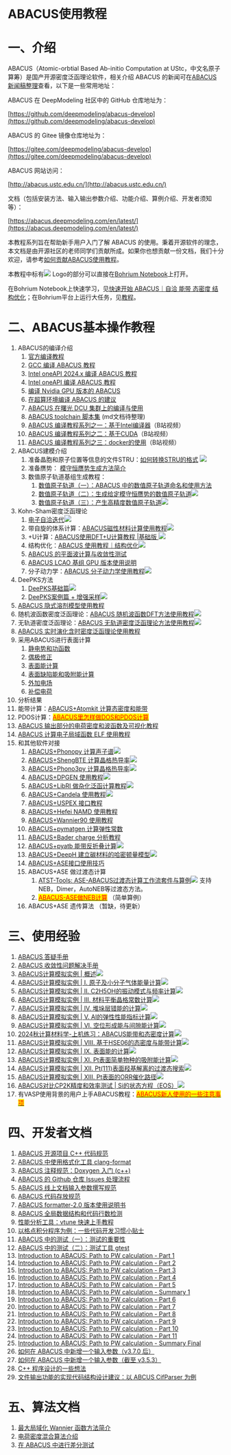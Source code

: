 # ABACUS使用教程

# 一、介绍

ABACUS（Atomic-orbtial Based Ab-initio Computation at UStc，中文名原子算筹）是国产开源密度泛函理论软件，相关介绍 ABACUS 的新闻可在[ABACUS 新闻稿整理](news.md)查看，以下是一些常用地址：

ABACUS 在 DeepModeling 社区中的 GitHub 仓库地址为：

[https://github.com/deepmodeling/abacus-develop](https://github.com/deepmodeling/abacus-develop)

ABACUS 的 Gitee 镜像仓库地址为：

[https://gitee.com/deepmodeling/abacus-develop](https://gitee.com/deepmodeling/abacus-develop)

ABACUS 网站访问：

[http://abacus.ustc.edu.cn/](http://abacus.ustc.edu.cn/)

文档（包括安装方法、输入输出参数介绍、功能介绍、算例介绍、开发者须知等）：

[https://abacus.deepmodeling.com/en/latest/](https://abacus.deepmodeling.com/en/latest/)

本教程系列旨在帮助新手用户入门了解 ABACUS 的使用。秉着开源软件的理念，本文档是由开源社区的老师同学们贡献所成。如果你也想贡献一份文档，我们十分欢迎，请参考[如何贡献ABACUS使用教程](contribute.md)。

本教程中标有<a href="" target="_blank"><img src="https://cdn.dp.tech/bohrium/web/static/images/open-in-bohrium.svg" /></a> Logo的部分可以直接在[Bohrium Notebook](https://nb.bohrium.dp.tech)上打开。

在Bohrium Notebook上快速学习，见[快速开始 ABACUS｜自洽 能带 态密度 结构优化](https://nb.bohrium.dp.tech/detail/4641406377)；在Bohrium平台上运行大任务，见[教程](https://bohrium-doc.dp.tech/docs/software/ABACUS/)。

# 二、ABACUS基本操作教程

1. ABACUS的编译介绍
   1. [官方编译教程](https://abacus.deepmodeling.com/en/latest/quick_start/easy_install.html)
   2. [GCC 编译 ABACUS 教程](abacus-gcc.md)
   3. [Intel oneAPI 2024.x 编译 ABACUS 教程](abacus-oneapi.md)
   4. [Intel oneAPI 编译 ABACUS 教程](abacus-intel.md)
   5. [编译 Nvidia GPU 版本的 ABACUS](abacus-gpu.md)
   6. [在超算环境编译 ABACUS 的建议](abacus-hpc.md)
   7. [ABACUS 在曙光 DCU 集群上的编译与使用](abacus-dcu.md)
   8. [ABACUS toolchain 脚本集](https://github.com/deepmodeling/abacus-develop/tree/develop/toolchain) (md文档待整理)
   9. [ABACUS 编译教程系列之一：基于Intel编译器](https://www.bilibili.com/video/BV1ZN411L75Z/)（B站视频）
   10. [ABACUS 编译教程系列之二：基于CUDA](https://www.bilibili.com/video/BV1Jb4y1L7KB/)（B站视频）
   11. [ABACUS 编译教程系列之三：docker的使用](https://www.bilibili.com/video/BV13C4y1R7DL/)（B站视频）
2. ABACUS建模介绍
   1. 准备晶胞和原子位置等信息的文件STRU：[如何转换STRU的格式](https://nb.bohrium.dp.tech/detail/9814968648)
   <mark style="color:red;"></mark><a href="https://nb.bohrium.dp.tech/detail/9814968648" target="_blank"><img src="https://cdn.dp.tech/bohrium/web/static/images/open-in-bohrium.svg" /></a>
   2. 准备赝势：
   [模守恒赝势生成方法简介](abacus-upf.md)
   3. 数值原子轨道基组生成教程：
      1. [数值原子轨道（一）：ABACUS 中的数值原子轨道命名和使用方法](abacus-nac1.md)
      2. [数值原子轨道（二）：生成给定模守恒赝势的数值原子轨道](abacus-nac2.md)<a href="https://nb.bohrium.dp.tech/detail/5215642163" target="_blank"><img src="https://cdn.dp.tech/bohrium/web/static/images/open-in-bohrium.svg" /></a>
      3. [数值原子轨道（三）：产生高精度数值原子轨道](abacus-nac3.md)<a href="https://nb.bohrium.dp.tech/detail/8841868194" target="_blank"><img src="https://cdn.dp.tech/bohrium/web/static/images/open-in-bohrium.svg" /></a>
3. Kohn-Sham密度泛函理论
   1. [电子自洽迭代](https://nb.bohrium.dp.tech/detail/7417640496)<a href="https://nb.bohrium.dp.tech/detail/7417640496" target="_blank"><img src="https://cdn.dp.tech/bohrium/web/static/images/open-in-bohrium.svg" /></a>
   2. 带自旋的体系计算：[ABACUS磁性材料计算使用教程](https://nb.bohrium.dp.tech/detail/7141761751)<mark style="color:red;"></mark><a href="https://nb.bohrium.dp.tech/detail/7141761751" target="_blank"><img src="https://cdn.dp.tech/bohrium/web/static/images/open-in-bohrium.svg" /></a>
   3. \+U计算：[ABACUS使用DFT+U计算教程 |基础版
](https://nb.bohrium.dp.tech/detail/52882361357)<mark style="color:red;"></mark><a href="https://nb.bohrium.dp.tech/detail/52882361357" target="_blank"><img src="https://cdn.dp.tech/bohrium/web/static/images/open-in-bohrium.svg" /></a>
   1. 结构优化：[ABACUS 使用教程｜结构优化](https://nb.bohrium.dp.tech/detail/9119461238)<a href="https://nb.bohrium.dp.tech/detail/9119461238" target="_blank"><img src="https://cdn.dp.tech/bohrium/web/static/images/open-in-bohrium.svg" /></a>
   2. [ABACUS 的平面波计算与收敛性测试](abacus-pw.md)
   3. [ABACUS LCAO 基组 GPU 版本使用说明](abacus-gpu-lcao.md)
   4. 分子动力学：[ABACUS 分子动力学使用教程](abacus-md.md)<a href="https://nb.bohrium.dp.tech/detail/2241262724" target="_blank"><img src="https://cdn.dp.tech/bohrium/web/static/images/open-in-bohrium.svg" /></a>
4. DeePKS方法
   1. [DeePKS基础篇](https://nb.bohrium.dp.tech/detail/8742877753)<mark style="color:red;"></mark><a href="https://nb.bohrium.dp.tech/detail/8742877753" target="_blank"><img src="https://cdn.dp.tech/bohrium/web/static/images/open-in-bohrium.svg" /></a>
   2. [DeePKS案例篇 + 增强采样](https://nb.bohrium.dp.tech/detail/7144731675)<mark style="color:red;"></mark><a href="https://nb.bohrium.dp.tech/detail/7144731675" target="_blank"><img src="https://cdn.dp.tech/bohrium/web/static/images/open-in-bohrium.svg" /></a>
5. [ABACUS 隐式溶剂模型使用教程](abacus-sol.md)
6. 随机波函数密度泛函理论：[ABACUS 随机波函数DFT方法使用教程](abacus-sdft.md)<a href="https://nb.bohrium.dp.tech/detail/5915692245" target="_blank"><img src="https://cdn.dp.tech/bohrium/web/static/images/open-in-bohrium.svg" /></a>
7. 无轨道密度泛函理论：[ABACUS 无轨道密度泛函理论方法使用教程](abacus-ofdft.md)<a href="https://nb.bohrium.dp.tech/detail/6416644691" target="_blank"><img src="https://cdn.dp.tech/bohrium/web/static/images/open-in-bohrium.svg" /></a>
8. [ABACUS 实时演化含时密度泛函理论使用教程](abacus-tddft.md)
9. 采用ABACUS进行表面计算
   1. [静电势和功函数](abacus-surface1.md)
   2. [偶极修正](abacus-surface2.md)
   3. [表面能计算](abacus-surface3.md)
   4. [表面缺陷能和吸附能计算](abacus-surface4.md)
   5. [外加电场](abacus-surface5.md)
   6. [补偿电荷](abacus-surface6.md)
10. 分析结果
   1. 能带计算：[ABACUS+Atomkit 计算态密度和能带](abacus-dos.md)
   2. PDOS计算：[<mark style="color:red;">ABACUS里怎样做DOS和PDOS计算</mark>](https://xmywuqhxb0.feishu.cn/docx/ONSldj82VoNGKSxaoDQcoKBtnGh)<mark style="color:red;"></mark>
   3. [ABACUS 输出部分的电荷密度和波函数及可视化教程](abacus-chg.md)
   4. [ABACUS 计算电子局域函数 ELF 使用教程](abacus-elf.md)
11. 和其他软件对接
    1. [ABACUS+Phonopy 计算声子谱](abacus-phonopy.md)<a href="https://nb.bohrium.dp.tech/detail/8741867512" target="_blank"><img src="https://cdn.dp.tech/bohrium/web/static/images/open-in-bohrium.svg" /></a>
    2. [ABACUS+ShengBTE 计算晶格热导率](abacus-shengbte.md)<a href="https://nb.bohrium.dp.tech/detail/2712467526" target="_blank"><img src="https://cdn.dp.tech/bohrium/web/static/images/open-in-bohrium.svg" /></a>
    3. [ABACUS+Phono3py 计算晶格热导率](https://nb.bohrium.dp.tech/detail/6116471155)<a href="https://nb.bohrium.dp.tech/detail/6116471155" target="_blank"><img src="https://cdn.dp.tech/bohrium/web/static/images/open-in-bohrium.svg" /></a>
    4. [ABACUS+DPGEN 使用教程](abacus-dpgen.md)<a href="https://nb.bohrium.dp.tech/detail/6116401077" target="_blank"><img src="https://cdn.dp.tech/bohrium/web/static/images/open-in-bohrium.svg" /></a>
    5. [ABACUS+LibRI 做杂化泛函计算教程](abacus-libri.md)<a href="https://nb.bohrium.dp.tech/detail/8041860882" target="_blank"><img src="https://cdn.dp.tech/bohrium/web/static/images/open-in-bohrium.svg" /></a>
    6. [ABACUS+Candela 使用教程](abacus-candela.md)<a href="https://nb.bohrium.dp.tech/detail/2912697542" target="_blank"><img src="https://cdn.dp.tech/bohrium/web/static/images/open-in-bohrium.svg" /></a>
    7. [ABACUS+USPEX 接口教程](abacus-uspex.md)
    8. [ABACUS+Hefei NAMD 使用教程](abacus-namd.md)
    9. [ABACUS+Wannier90 使用教程](abacus-wannier.md)
    10. [ABACUS+pymatgen 计算弹性常数](abacus-elastic.md)
    11. [ABACUS+Bader charge 分析教程](abacus-bader.md)
    12. [ABACUS+pyatb 能带反折叠计算](https://nb.bohrium.dp.tech/detail/2012704420)<a href="https://nb.bohrium.dp.tech/detail/2012704420" target="_blank"><img src="https://cdn.dp.tech/bohrium/web/static/images/open-in-bohrium.svg" /></a>
    13. [ABACUS+DeepH 建立碳材料的哈密顿量模型](https://nb.bohrium.dp.tech/detail/6242632169)<a href="https://nb.bohrium.dp.tech/detail/6242632169" target="_blank"><img src="https://cdn.dp.tech/bohrium/web/static/images/open-in-bohrium.svg" /></a>
    14. [ABACUS+ASE接口使用技巧](https://bbs.abacus-dft.com/forum.php?mod=viewthread&tid=4&extra=page%3D1)
    15. ABACUS+ASE 做过渡态计算
        1. [ATST-Tools: ASE-ABACUS过渡态计算工作流套件与算例](https://github.com/QuantumMisaka/ATST-Tools)<a href="https://nb.bohrium.dp.tech/detail/39369325971" target="_blank"><img src="https://cdn.dp.tech/bohrium/web/static/images/open-in-bohrium.svg" /></a> 支持NEB，Dimer，AutoNEB等过渡态方法。
        2. [<mark style="color:red;">ABACUS-ASE做NEB计算</mark>](https://dptechnology.feishu.cn/wiki/wikcnzar41sN8ZtGLtm3PLnarSc) <mark style="color:red;"></mark> （简单算例）
    16. ABACUS+ASE 遗传算法 （暂缺，待更新）

# 三、使用经验

1. [ABACUS 答疑手册](abacus-question.md)
2. [ABACUS 收敛性问题解决手册](abacus-conv.md)
3. [ABACUS计算模拟实例 | 概述](https://bohrium.dp.tech/notebooks/93842852314)<a href="https://bohrium.dp.tech/notebooks/93842852314" target="_blank"><img src="https://cdn.dp.tech/bohrium/web/static/images/open-in-bohrium.svg" /></a>
4. [ABACUS计算模拟实例 | I. 原子及小分子气体能量计算](https://bohrium.dp.tech/notebooks/81868491785)<a href="https://bohrium.dp.tech/notebooks/81868491785" target="_blank"><img src="https://cdn.dp.tech/bohrium/web/static/images/open-in-bohrium.svg" /></a>
5. [ABACUS计算模拟实例 | II. C2H5OH的振动模式与频率计算](https://bohrium.dp.tech/notebooks/52515261357)<a href="https://bohrium.dp.tech/notebooks/52515261357" target="_blank"><img src="https://cdn.dp.tech/bohrium/web/static/images/open-in-bohrium.svg" /></a>
6. [ABACUS计算模拟实例 | III. 材料平衡晶格常数计算](https://bohrium.dp.tech/notebooks/24564476824)<a href="https://bohrium.dp.tech/notebooks/24564476824" target="_blank"><img src="https://cdn.dp.tech/bohrium/web/static/images/open-in-bohrium.svg" /></a>
7. [ABACUS计算模拟实例 | IV. 堆垛层错能的计算](https://bohrium.dp.tech/notebooks/57232361357)<a href="https://bohrium.dp.tech/notebooks/57232361357" target="_blank"><img src="https://cdn.dp.tech/bohrium/web/static/images/open-in-bohrium.svg" /></a>
8. [ABACUS计算模拟实例 | V. Al的弹性性能指标计算](https://bohrium.dp.tech/notebooks/73791986918)<a href="https://bohrium.dp.tech/notebooks/73791986918" target="_blank"><img src="https://cdn.dp.tech/bohrium/web/static/images/open-in-bohrium.svg" /></a>
9. [ABACUS计算模拟实例 | VI. 空位形成能与间隙能计算](https://bohrium.dp.tech/notebooks/97738352314)<a href="https://bohrium.dp.tech/notebooks/97738352314" target="_blank"><img src="https://cdn.dp.tech/bohrium/web/static/images/open-in-bohrium.svg" /></a>
10. [2024秋计算材料学-上机练习：ABACUS能带和态密度计算](https://bohrium.dp.tech/notebooks/21913576824)<a href="https://bohrium.dp.tech/notebooks/21913576824" target="_blank"><img src="https://cdn.dp.tech/bohrium/web/static/images/open-in-bohrium.svg" /></a>
11. [ABACUS计算模拟实例 | VIII. 基于HSE06的态密度与能带计算](https://bohrium.dp.tech/notebooks/58898161357)<a href="https://bohrium.dp.tech/notebooks/58898161357" target="_blank"><img src="https://cdn.dp.tech/bohrium/web/static/images/open-in-bohrium.svg" /></a>
12. [ABACUS计算模拟实例 | IX. 表面能的计算](https://bohrium.dp.tech/notebooks/45588412168)<a href="https://bohrium.dp.tech/notebooks/45588412168" target="_blank"><img src="https://cdn.dp.tech/bohrium/web/static/images/open-in-bohrium.svg" /></a>
13. [ABACUS计算模拟实例 | XI. Pt表面简单物种的吸附能计算](https://bohrium.dp.tech/notebooks/15517833825)<a href="https://bohrium.dp.tech/notebooks/15517833825" target="_blank"><img src="https://cdn.dp.tech/bohrium/web/static/images/open-in-bohrium.svg" /></a>
14. [ABACUS计算模拟实例 | XII. Pt(111)表面羟基解离的过渡态搜索](https://bohrium.dp.tech/notebooks/36595625971)<a href="https://bohrium.dp.tech/notebooks/36595625971" target="_blank"><img src="https://cdn.dp.tech/bohrium/web/static/images/open-in-bohrium.svg" /></a>
15. [ABACUS计算模拟实例 | XIII. Pt表面的ORR催化路径](https://bohrium.dp.tech/notebooks/49942212168)<a href="https://bohrium.dp.tech/notebooks/49942212168" target="_blank"><img src="https://cdn.dp.tech/bohrium/web/static/images/open-in-bohrium.svg" /></a>
16. [ABACUS对比CP2K精度和效率测试 | Si的状态方程（EOS）](https://bohrium.dp.tech/notebooks/77351186918)<a href="https://bohrium.dp.tech/notebooks/77351186918" target="_blank"><img src="https://cdn.dp.tech/bohrium/web/static/images/open-in-bohrium.svg" /></a>
17. 有VASP使用背景的用户上手ABACUS教程：[<mark style="color:red;">ABACUS新人使用的一些注意事项</mark>](https://xmywuqhxb0.feishu.cn/docx/KN3KdqbX6o9S6xxtbtCcD5YPnue)<mark style="color:red;"></mark>

# 四、开发者文档

1. [ABACUS 开源项目 C++ 代码规范](develop-C++.md)
2. [ABACUS 中使用格式化工具 clang-format](develop-format.md)
3. [ABACUS 注释规范：Doxygen 入门 (c++)](develop-dox.md)
4. [ABACUS 的 Github 仓库 Issues 处理流程](develop-issue.md)
5. [ABACUS 线上文档输入参数撰写规范](develop-input.md)
6. [ABACUS 代码存放规范](develop-rule.md)
7. [ABACUS formatter-2.0 版本使用说明书](develop-formatter2.md)
8. [ABACUS 全局数据结构和代码行数检测](develop-linedete.md)
9. [性能分析工具：vtune 快速上手教程](develop-vtune.md)
10. [以格点积分程序为例：一些代码开发习惯小贴士](develop-grid.md)
11. [ABACUS 中的测试（一）：测试的重要性](develop-test1.md)
12. [ABACUS 中的测试（二）：测试工具 gtest](develop-test2.md)
13. [Introduction to ABACUS: Path to PW calculation - Part 1](develop-path1.md)
14. [Introduction to ABACUS: Path to PW calculation - Part 2](develop-path2.md)
15. [Introduction to ABACUS: Path to PW calculation - Part 3](develop-path3.md)
16. [Introduction to ABACUS: Path to PW calculation - Part 4](develop-path4.md)
17. [Introduction to ABACUS: Path to PW calculation - Part 5](develop-path5.md)
18. [Introduction to ABACUS: Path to PW calculation - Summary 1](develop-sm1.md)
19. [Introduction to ABACUS: Path to PW calculation - Part 6](develop-path6.md)
20. [Introduction to ABACUS: Path to PW calculation - Part 7](develop-path7.md)
21. [Introduction to ABACUS: Path to PW calculation - Part 8](develop-path8.md)
22. [Introduction to ABACUS: Path to PW calculation - Part 9](develop-path9.md)
23. [Introduction to ABACUS: Path to PW calculation - Part 10](develop-path10.md)
24. [Introduction to ABACUS: Path to PW calculation - Part 11](develop-path11.md)
25. [Introduction to ABACUS: Path to PW calculation - Summary Final](develop-sm2.md)
26. [如何在 ABACUS 中新增一个输入参数（v3.7.0 后）](develop-addinp2.md)
27. [如何在 ABACUS 中新增一个输入参数（截至 v3.5.3）](develop-addinp.md)
28. [C++ 程序设计的一些想法](develop-design.md)
29. [文件输出功能的实现代码结构设计建议：以 ABCUS CifParser 为例](develop-cifparser.md)

# 五、算法文档

1. [最大局域化 Wannier 函数方法简介](algorithm-wannier.md)
2. [电荷密度混合算法介绍](algorithm-mix.md)
3. [在 ABACUS 中进行差分测试](algorithm-delta.md)
